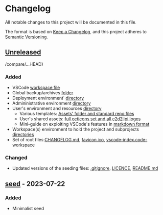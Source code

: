 <!-- markdownlint-disable MD024 -->
<!-- this allows the file to contain multiply define headings -->
# Changelog

All notable changes to this project will be documented in this file.

The format is based on [Keep a Changelog](https://keepachangelog.com/en/1.0.0/),
and this project adheres to [Semantic Versioning](https://semver.org/spec/v2.0.0.htmlspec/v2.0.0.html).

## [Unreleased](https://github.com/e2d2ipi/tmpl-local-project-holder/compare/...HEAD)

 /compare/...HEAD)

### Added

- VSCode [workspace file](/vscode-index.code-workspace)
- Global backup/archives [folder](/.bak/.gitkeep)
- Deployment environment' [directory](/deploy/.gitkeep)
- Admininistrative environment [directory](/admin/.gitkeep)
- User's environment and resources [directory](/resources/.gitkeep)
  - Various templates: [Assets' folder and standard repo files](/resources/templates/.gitkeep)
  - User's shared assets: [full octicons set and all e2d2lipi logos](/resources/assets/user-interface/.gitkeep)
  - Mini-guide on exploiting VSCode's features in [markdown format](/resources/manuals/vscode-custom-features/vscode-custom-features.md)
- Workspace(s) environment to hold the project and subprojects [directories](/workspaces/.gitkeep)
- Set of root files:[CHANGELOG.md](/CHANGELOG.md), [favicon.ico](/favicon.ico), [vscode-index.code-workspace](/vscode-index.code-workspace)

### Changed

- Updated versions of the seeding files: [.gitignore](/.gitignore), [LICENCE](/LICENSE), [README.md](/README.md)

## [seed](https://github.com/e2d2ipi/tmpl-local-project-holder/releases/tag/v0.0.0) - 2023-07-22

### Added

- Minimalist seed
<!-- markdownlint-disable MD024 -->
<!--
CHANGELOG TEMPLATE

## [Unreleased](https://github.com/USER/REPO/compare/...HEAD)

### Added

- ...

### Changed

- ...

### Removed

- ...

## [0.0.2](https://github.com/USER/REPO/compare/v0.0.1...v0.0.2) - 2020-02-26

### Added

- ...

## [0.0.1](https://github.com/USER/REPO/releases/tag/v0.0.1) - 2020-01-13

### Added

- ...

-->
